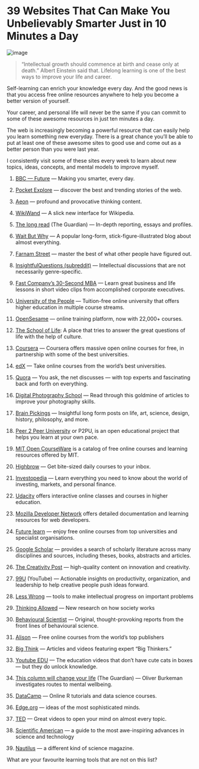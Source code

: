 # 39 Websites That Can Make You Unbelievably Smarter Just in 10 Minutes a Day

![image](https://miro.medium.com/max/700/1*tFJ8k3ddp-ugpOmyVuRLFA.jpeg)

>“Intellectual growth should commence at birth and cease only at death.” Albert Einstein said that. Lifelong learning is one of the best ways to improve your life and career.

Self-learning can enrich your knowledge every day. And the good news is that you access free online resources anywhere to help you become a better version of yourself.

Your career, and personal life will never be the same if you can commit to some of these awesome resources in just ten minutes a day.

The web is increasingly becoming a powerful resource that can easily help you learn something new everyday. There is a great chance you’ll be able to put at least one of these awesome sites to good use and come out as a better person than you were last year.

I consistently visit some of these sites every week to learn about new topics, ideas, concepts, and mental models to improve myself.

1. [BBC — Future](http://www.bbc.com/future) — Making you smarter, every day.

2. [Pocket Explore](https://getpocket.com/explore) — discover the best and trending stories of the web.

3. [Aeon](https://aeon.co/) — profound and provocative thinking content.

4. [WikiWand](http://www.wikiwand.com/) — A slick new interface for Wikipedia.

5. [The long read](http://www.theguardian.com/news/series/the-long-read) (The Guardian) — In-depth reporting, essays and profiles.

6. [Wait But Why](https://waitbutwhy.com/) — A popular long-form, stick-figure-illustrated blog about almost everything.

7. [Farnam Street](https://fs.blog/blog/) — master the best of what other people have figured out.

8. [InsightfulQuestions (subreddit)](https://www.reddit.com/r/InsightfulQuestions/) — Intellectual discussions that are not necessarily genre-specific.

9. [Fast Company’s 30-Second MBA](https://www.fastcompany.com/section/30-second-mba) — Learn great business and life lessons in short video clips from accomplished corporate executives.

10. [University of the People](http://www.uopeople.org/) — Tuition-free online university that offers higher education in multiple course streams.

11. [OpenSesame](http://opensesame.com/) — online training platform, now with 22,000+ courses.

12. [The School of Life](https://www.youtube.com/user/schooloflifechannel): A place that tries to answer the great questions of life with the help of culture.

13. [Coursera](https://www.coursera.org/) — Coursera offers massive open online courses for free, in partnership with some of the best universities.

14. [edX](https://www.edx.org/) — Take online courses from the world’s best universities.

15. [Quora](http://www.quora.com/) — You ask, the net discusses — with top experts and fascinating back and forth on everything.

16. [Digital Photography School](http://digital-photography-school.com/tips) — Read through this goldmine of articles to improve your photography skills.

17. [Brain Pickings](http://www.brainpickings.org/) — Insightful long form posts on life, art, science, design, history, philosophy, and more.

18. [Peer 2 Peer University](https://p2pu.org/en/) or P2PU, is an open educational project that helps you learn at your own pace.

19. [MIT Open CourseWare](http://ocw.mit.edu/index.htm) is a catalog of free online courses and learning resources offered by MIT.

20. [Highbrow](http://gohighbrow.com/) — Get bite-sized daily courses to your inbox.

21. [Investopedia](http://www.investopedia.com/) — Learn everything you need to know about the world of investing, markets, and personal finance.

22. [Udacity](https://www.udacity.com/) offers interactive online classes and courses in higher education.

23. [Mozilla Developer Network](https://developer.mozilla.org/en-US/) offers detailed documentation and learning resources for web developers.

24. [Future learn](https://www.futurelearn.com/) — enjoy free online courses from top universities and specialist organisations.

25. [Google Scholar](http://scholar.google.com/) — provides a search of scholarly literature across many disciplines and sources, including theses, books, abstracts and articles.

26. [The Creativity Post](http://www.creativitypost.com/) — high-quality content on innovation and creativity.

27. [99U](https://www.youtube.com/user/99Uvideos) (YouTube) — Actionable insights on productivity, organization, and leadership to help creative people push ideas forward.

28. [Less Wrong](https://www.lesswrong.com/) — tools to make intellectual progress on important problems

29. [Thinking Allowed](https://www.bbc.co.uk/programmes/b006qy05/episodes/downloads) — New research on how society works
30. [Behavioural Scientist](http://behavioralscientist.org/) — Original, thought-provoking reports from the front lines of behavioural science.

31. [Alison](https://alison.com/) — Free online courses from the world’s top publishers

32. [Big Think](http://bigthink.com/) — Articles and videos featuring expert “Big Thinkers.”

33. [Youtube EDU](http://www.youtube.com/education) — The education videos that don’t have cute cats in boxes — but they do unlock knowledge.

34. [This column will change your life](https://www.theguardian.com/lifeandstyle/series/thiscolumnwillchangeyourlife) (The Guardian) — Oliver Burkeman investigates routes to mental wellbeing.

35. [DataCamp](https://www.datacamp.com/) — Online R tutorials and data science courses.

36. [Edge.org](http://edge.org/) — ideas of the most sophisticated minds.

37. [TED](http://www.ted.com/) — Great videos to open your mind on almost every topic.

38. [Scientific American](https://www.scientificamerican.com/) — a guide to the most awe-inspiring advances in science and technology

39. [Nautilus](http://nautil.us/) — a different kind of science magazine.

What are your favourite learning tools that are not on this list?